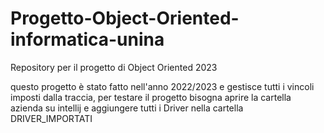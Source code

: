 # Progetto-Object-Oriented-informatica-unina
Repository per il progetto di Object Oriented 2023

questo progetto è stato fatto nell'anno 2022/2023 e gestisce tutti i vincoli imposti dalla traccia, per testare il progetto bisogna
aprire la cartella azienda su intellij e aggiungere tutti i Driver nella cartella DRIVER_IMPORTATI
